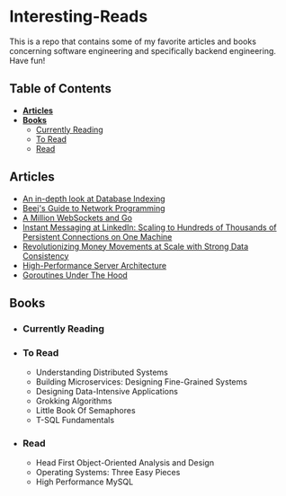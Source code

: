 # **Interesting-Reads**

This is a repo that contains some of my favorite articles and books concerning software engineering and specifically backend engineering. Have fun!

## **Table of Contents**
- [**Articles**](#articles)
- [**Books**](#books)
    * [Currently Reading](#currently-reading)
    * [To Read](#to-read)
    * [Read](#read)

## **Articles**
- [An in-depth look at Database Indexing](https://www.freecodecamp.org/news/database-indexing-at-a-glance-bb50809d48bd/)
- [Beej's Guide to Network Programming](https://beej.us/guide/bgnet/html/)
- [A Million WebSockets and Go](https://www.freecodecamp.org/news/million-websockets-and-go-cc58418460bb/)
- [Instant Messaging at LinkedIn: Scaling to Hundreds of Thousands of Persistent Connections on One Machine](https://engineering.linkedin.com/blog/2016/10/instant-messaging-at-linkedin--scaling-to-hundreds-of-thousands-)
- [Revolutionizing Money Movements at Scale with Strong Data Consistency](https://eng.uber.com/money-scale-strong-data/)
- [High-Performance Server Architecture](http://pl.atyp.us/content/tech/servers.html)
- [Goroutines Under The Hood](https://osmh.dev/posts/goroutines-under-the-hood)

## **Books**
- ### **Currently Reading**
   
   
- ### **To Read**
   - Understanding Distributed Systems
   - Building Microservices: Designing Fine-Grained Systems
   - Designing Data-Intensive Applications
   - Grokking Algorithms
   - Little Book Of Semaphores
   - T-SQL Fundamentals

- ### **Read**
   - Head First Object-Oriented Analysis and Design
   - Operating Systems: Three Easy Pieces  
   - High Performance MySQL

